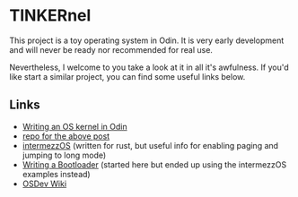 # TINKERnel

This project is a toy operating system in Odin. It is very early development and will never be ready nor recommended for real use.

Nevertheless, I welcome to you take a look at it in all it's awfulness. If you'd like start a similar project, you can find some useful links below.

## Links

* [Writing an OS kernel in Odin](https://bumbread.substack.com/p/writing-an-os-kernel-in-odin)
* [repo for the above post](https://github.com/flysand7/odin-os)
* [intermezzOS](https://intermezzos.github.io/book/first-edition/preface.html) (written for rust, but useful info for enabling paging and jumping to long mode)
* [Writing a Bootloader](http://3zanders.co.uk/2017/10/13/writing-a-bootloader/) (started here but ended up using the intermezzOS examples instead)
* [OSDev Wiki](https://osdev.wiki/wiki/Expanded_Main_Page)
